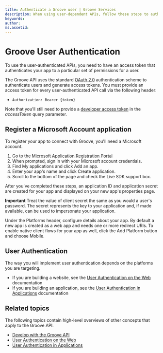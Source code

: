 ```yaml
---
title: Authenticate a Groove user | Groove Services
description: When using user-dependent APIs, follow these steps to authenticate Groove users and validate their perimissions.
keywords:
author:
ms.assetid:
---
```


# Groove User Authentication
To use the user-authenticated APIs, you need to have an access token that authenticates
your app to a particular set of permissions for a user.

The Groove API uses the standard [OAuth 2.0](http://oauth.net/2/) authentication scheme to authenticate users and generate access tokens. You must provide an access token for every user-authenticated API call via the following header:

* `Authorization: Bearer {token}`

Note that you'll still need to provide a [developer access token](Obtaining-a-Developer-Access-Token.md) in the *accessToken* query parameter.

## Register a Microsoft Account application
To register your app to connect with Groove, you'll need a Microsoft account.

1. Go to the [Microsoft Application Registration Portal](https://account.live.com/developers/applications)
2. When prompted, sign in with your Microsoft account credentials.
3. Find My applications and click Add an app.
4. Enter your app's name and click Create application.
5. Scroll to the bottom of the page and check the Live SDK support box.

After you've completed these steps, an application ID and application secret are created for your app and displayed on your new app's properties page.

**Important** Treat the value of client secret the same as you would a user's password. The secret represents the key to your application and, if made available, can be used to impersonate your application.

Under the Platforms header, configure details about your app. By default a new app is created as a web app and needs one or more redirect URIs. To enable native client flows for your app as well, click the Add Platform button and choose Mobile.

## User Authentication
The way you will implement user authentication depends on the platforms you are targeting.
* If you are building a website, see the [User Authentication on the Web](User-Authentication-on-the-Web.md) documentation
* If you are building an application, see the [User Authentication in Applications](User-Authentication-in-Applications.md) documentation

## Related topics
The following topics contain high-level overviews of other concepts that apply
to the Groove API.

* [Develop with the Groove API](../api-overview.md)
* [User Authentication on the Web](User-Authentication-on-the-Web.md)
* [User Authentication in Applications](User-Authentication-in-Applications.md)
